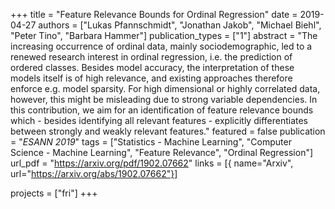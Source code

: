 +++
title = "Feature Relevance Bounds for Ordinal Regression"
date = 2019-04-27
authors = ["Lukas Pfannschmidt", "Jonathan Jakob", "Michael Biehl", "Peter Tino", "Barbara Hammer"]
publication_types = ["1"]
abstract = "The increasing occurrence of ordinal data, mainly sociodemographic, led to a renewed research interest in ordinal regression, i.e. the prediction of ordered classes. Besides model accuracy, the interpretation of these models itself is of high relevance, and existing approaches therefore enforce e.g. model sparsity. For high dimensional or highly correlated data, however, this might be misleading due to strong variable dependencies. In this contribution, we aim for an identification of feature relevance bounds which - besides identifying all relevant features - explicitly differentiates between strongly and weakly relevant features."
featured = false
publication = "*ESANN 2019*"
tags = ["Statistics - Machine Learning", "Computer Science - Machine Learning", "Feature Relevance", "Ordinal Regression"]
url_pdf = "https://arxiv.org/pdf/1902.07662"
links = [{ name="Arxiv", url="https://arxiv.org/abs/1902.07662"}]

 projects = ["fri"]
+++


